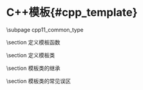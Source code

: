 C++模板{#cpp_template}
====================

\subpage cpp11_common_type

\section 定义模板函数

\section 定义模板类

\section 模板类的继承

\section 模板类的常见误区